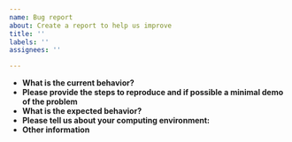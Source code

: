 ```yaml
---
name: Bug report
about: Create a report to help us improve
title: ''
labels: ''
assignees: ''

---
```


  * **What is the current behavior?**  
  * **Please provide the steps to reproduce and if possible a minimal demo of the problem**  
  * **What is the expected behavior?**  
  * **Please tell us about your computing environment:**  
  * **Other information**  
